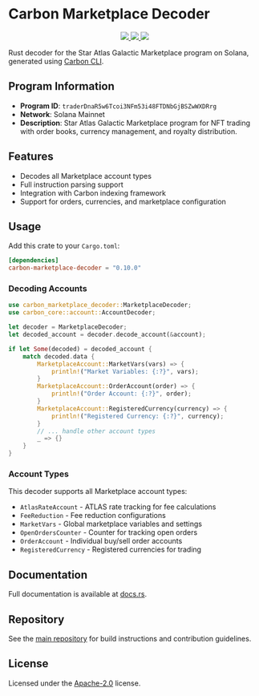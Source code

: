 # Carbon Marketplace Decoder

<p align="center">
  <a href="https://crates.io/crates/carbon-marketplace-decoder">
    <img src="https://img.shields.io/crates/v/carbon-marketplace-decoder?logo=rust" />
  </a>
  <a href="https://docs.rs/carbon-marketplace-decoder">
    <img src="https://img.shields.io/docsrs/carbon-marketplace-decoder?logo=docsdotrs" />
  </a>
  <a href="https://github.com/staratlasmeta/star-atlas-decoders/blob/main/LICENSE">
    <img src="https://img.shields.io/badge/license-Apache%202.0-blue" />
  </a>
</p>

Rust decoder for the Star Atlas Galactic Marketplace program on Solana, generated using [Carbon CLI](https://github.com/sevenlabs-hq/carbon).

## Program Information

- **Program ID**: `traderDnaR5w6Tcoi3NFm53i48FTDNbGjBSZwWXDRrg`
- **Network**: Solana Mainnet
- **Description**: Star Atlas Galactic Marketplace program for NFT trading with order books, currency management, and royalty distribution.

## Features

- Decodes all Marketplace account types
- Full instruction parsing support
- Integration with Carbon indexing framework
- Support for orders, currencies, and marketplace configuration

## Usage

Add this crate to your `Cargo.toml`:

```toml
[dependencies]
carbon-marketplace-decoder = "0.10.0"
```

### Decoding Accounts

```rust
use carbon_marketplace_decoder::MarketplaceDecoder;
use carbon_core::account::AccountDecoder;

let decoder = MarketplaceDecoder;
let decoded_account = decoder.decode_account(&account);

if let Some(decoded) = decoded_account {
    match decoded.data {
        MarketplaceAccount::MarketVars(vars) => {
            println!("Market Variables: {:?}", vars);
        }
        MarketplaceAccount::OrderAccount(order) => {
            println!("Order Account: {:?}", order);
        }
        MarketplaceAccount::RegisteredCurrency(currency) => {
            println!("Registered Currency: {:?}", currency);
        }
        // ... handle other account types
        _ => {}
    }
}
```

### Account Types

This decoder supports all Marketplace account types:
- `AtlasRateAccount` - ATLAS rate tracking for fee calculations
- `FeeReduction` - Fee reduction configurations
- `MarketVars` - Global marketplace variables and settings
- `OpenOrdersCounter` - Counter for tracking open orders
- `OrderAccount` - Individual buy/sell order accounts
- `RegisteredCurrency` - Registered currencies for trading

## Documentation

Full documentation is available at [docs.rs](https://docs.rs/carbon-marketplace-decoder).

## Repository

See the [main repository](https://github.com/staratlasmeta/star-atlas-decoders) for build instructions and contribution guidelines.

## License

Licensed under the [Apache-2.0](https://github.com/staratlasmeta/star-atlas-decoders/blob/main/LICENSE) license.
